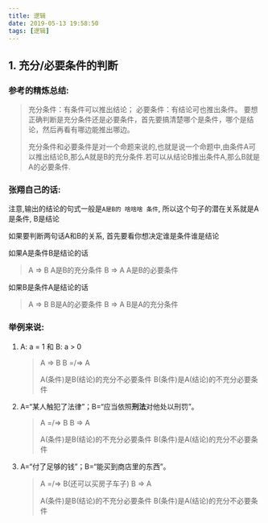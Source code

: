 ```yaml
---
title: 逻辑
date: 2019-05-13 19:58:50
tags: [逻辑]
---
```


<!-- toc -->


## 1. 充分/必要条件的判断

### 参考的精炼总结:

> 充分条件：有条件可以推出结论；
> 必要条件：有结论可也推出条件。
> 要想正确判断是充分条件还是必要条件，首先要搞清楚哪个是条件，哪个是结论，然后再看有哪边能推出哪边。
> 
> 充分条件和必要条件是对一个命题来说的,也就是说一个命题中,由条件A可以推出结论B,那么A就是B的充分条件.若可以从结论B推出条件A,那么B就是A的必要条件.

### 张翔自己的话: 

注意,输出的结论的句式一般是`A是B的 啥啥啥 条件`, 所以这个句子的潜在关系就是A是条件, B是结论

如果要判断两句话A和B的关系, 首先要看你想决定谁是条件谁是结论

如果A是条件B是结论的话
> A => B A是B的充分条件
> B => A A是B的必要条件
    
如果B是条件A是结论的话
> A => B B是A的必要条件
> B => A B是A的充分条件
    
    
### 举例来说:

1. A: a = 1   和   B: a > 0

    > A => B  B =/=> A
    > 
    > A(条件)是B(结论)的充分不必要条件
    > B(条件)是A(结论)的不充分必要条件

2. A=“某人触犯了法律”；B=“应当依照**刑法**对他处以刑罚”。

    > A =/=> B   B => A
    > 
    > A(条件)是B(结论)的不充分必要条件
    > B(条件)是A(结论)的充分不必要条件


3. A=“付了足够的钱”；B=“能买到商店里的东西”。

    > A =/=> B(还可以买房子车子)   B => A
    > 
    > A(条件)是B(结论)的不充分必要条件
    > B(条件)是A(结论)的充分不必要条件